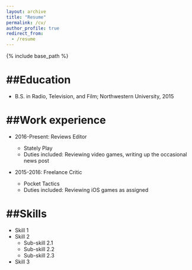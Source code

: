 ```yaml
---
layout: archive
title: "Resume"
permalink: /cv/
author_profile: true
redirect_from:
  - /resume
---
```


{% include base_path %}

##Education
======
* B.S. in Radio, Television, and Film; Northwestern University, 2015


##Work experience
======
* 2016-Present: Reviews Editor
  * Stately Play
  * Duties included: Reviewing video games, writing up the occasional news post

* 2015-2016: Freelance Critic
  * Pocket Tactics
  * Duties included: Reviewing iOS games as assigned
  
  
##Skills
======
* Skill 1
* Skill 2
  * Sub-skill 2.1
  * Sub-skill 2.2
  * Sub-skill 2.3
* Skill 3



